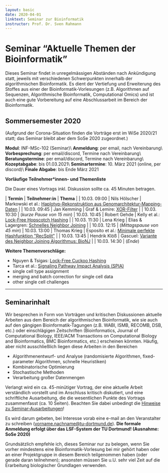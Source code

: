 ```yaml
---
layout: basic
date: 2020-04-01
linktext: Seminar zur Bioinformatik
instructor: Prof. Dr. Sven Rahmann
---
```


# Seminar “Aktuelle Themen der Bioinformatik”

Dieses Seminar findet in unregelmässigen Abständen nach Ankündigung statt, jeweils mit verschiedenen Schwerpunkten innerhalb der algorithmischen Bioinformatik.
Es dient der Vertiefung und Erweiterung des Stoffes aus einer der Bioinformatik-Vorlesungen (z.B. Algorithmen auf Sequenzen, Algorithmische Bioinformatik, Computational Omics) und ist auch eine gute Vorbereitung auf eine Abschlussarbeit im Bereich der Bioinformatik.

## Sommersemester 2020

(Aufgrund der Corona-Situation finden die Vorträge erst im WiSe 2020/21 statt; das Seminar bleibt aber dem SoSe 2020 zugeordnet.)

**Modul**:            INF-MSc-102 (Seminar)\\
**Anmeldung**:        per email, nach Vereinbarung\\
**Vorbesprechung**:   per email/discord, Termine nach Vereinbarung\\
**Beratungstermine**: per email/discord, Termine nach Vereinbarung\\
**Kozeptabgabe**:     bis 01.03.2021\\
**Seminartermine**:   10. März 2021 (online, per discord)\\
**Finale Abgabe**:    bis Ende März 2021


**Vorläufige Teilnehmer\*innen- und Themenliste**

Die Dauer eines Vortrags inkl. Diskussion sollte ca. 45 Minuten betragen.

| **Termin** | **Teilnehmer:in** | **Thema** |
| 10.03. 09:00 | Nils Hölscher | Markowski et al.: [Haplotyp-Rekonstruktion aus Genomarchitektur-Mapping-Daten](https://www.biorxiv.org/content/10.1101/2020.01.30.927061v1) |
| 10.03. 09:45 | Jan Kemming | Graf & Lemire: [XOR-Filter](https://arxiv.org/abs/1912.08258) |
| 10.03. 10:30 | (*kurze Pause von 15 min*)
| 10.03. 10:45 | Robert Gehde | Kelly et al.: [Lock-Free Hopscotch Hashing](https://arxiv.org/abs/1911.03028) |
| 10.03. 11:30 | Lena Krieg | Elias & Lagergren: [Schnelles Neighbor Joining](https://www.sciencedirect.com/science/article/pii/S0304397508009079) | 
| 10.03. 12:15 | (*Mittagspause von 45 min*)
| 10.03. 13:00 | Thomas Krieg | Esposito et al.: [Minimale perfekte Hashfunktion "RecSplit"](https://epubs.siam.org/doi/pdf/10.1137/1.9781611976007.14) |
| 10.03. 13:45 | Hendrik Klöß | Gascuel: [Variante des Neighbor Joining Algorithmus: BioNJ](http://www.atgc-montpellier.fr/download/papers/bionj_1997.pdf) |
| 10.03. 14:30 | (*Ende*)


**Weitere Themenvorschläge:**

- Nguyen & Tsigas: [Lock-Free Cuckoo Hashing](https://ieeexplore.ieee.org/abstract/document/6888938)
- Tarca et al.: [Signaling Pathway Impact Analysis (SPIA)](https://www.ncbi.nlm.nih.gov/pmc/articles/PMC2732297/)
- single cell type assignment
- merging and batch correction for single cell data
- other single cell challenges

---


## Seminarinhalt

Wir besprechen in Form von Vorträgen und kritischen Diskussionen aktuelle Arbeiten aus dem Bereich der algorithmischen Bioinformatik, wie sie auch auf den gängigen Bioinformatik-Tagungen (z.B. WABI, ISMB, RECOMB, DSB, etc.) oder einschlägigen Zeitschriften (Bioinformatics, Journal of Computational Biology, IEEE/ACM Transactions on Computational Biology and Bioinformatics, BMC Bioinformatics, etc.) erscheinen könnten. Häufig, aber nicht ausschließlich liegen diese Arbeiten in den Bereichen

- Algorithmenentwurf- und Analyse (randomisierte Algorithmen, fixed-parameter Algorithmen, schnelle Heuristiken)
- Kombinatorische Optimierung
- Stochastische Methoden
- Verarbeitung großer Datenmengen

Verlangt wird ein ca. 45-minütiger Vortrag, der eine aktuelle Arbeit verständlich vorstellt und im Anschluss kritisch diskutiert, und eine schriftliche Ausarbeitung, die die wesentlichen Punkte des Vortrags zusammenfasst (ca. 10 Seiten).
Beachten Sie dabei unbedingt die [Hinweise zu Seminar-Ausarbeitungen](/infos/ausarbeitungen)!

Es wird darum gebeten, bei Interesse vorab eine e-mail an den Veranstalter zu schreiben (vorname.nachname@tu-dortmund.de).
**Die formale Anmeldung erfolgt über das LSF-System der TU Dortmund! (Ausnahme: SoSe 2020)**

Grundsätzlich empfehle ich, dieses Seminar nur zu belegen, wenn Sie vorher mindestens eine Bioinformatik-Vorlesung bei mir gehört haben oder an einer Projektgruppe in diesem Bereich teilgenommen haben (oder gerade daran teilnehmen); ansonsten müssen Sie u.U. sehr viel Zeit auf die Erarbeitung biologischer Grundlagen verwenden.
